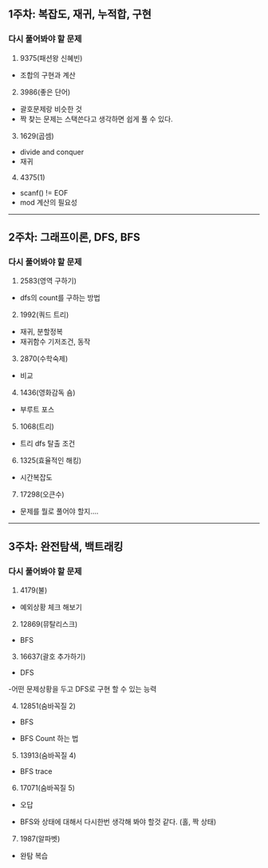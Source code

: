 ## 1주차: 복잡도, 재귀, 누적합, 구현

### 다시 풀어봐야 할 문제

1. 9375(패션왕 신혜빈)

- 조합의 구현과 계산

2. 3986(좋은 단어)

- 괄호문제랑 비슷한 것
- 짝 찾는 문제는 스택쓴다고 생각하면 쉽게 풀 수 있다.

3. 1629(곱셈)

- divide and conquer
- 재귀

4. 4375(1)

- scanf() != EOF
- mod 계산의 필요성

---

## 2주차: 그래프이론, DFS, BFS

### 다시 풀어봐야 할 문제

1. 2583(영역 구하기)

- dfs의 count를 구하는 방법

2. 1992(쿼드 트리)

- 재귀, 분할정복
- 재귀함수 기저조건, 동작

3. 2870(수학숙제)

- 비교

4. 1436(영화감독 숌)

- 부루트 포스

5. 1068(트리)

- 트리 dfs 탈출 조건

6. 1325(효율적인 해킹)

- 시간복잡도

7. 17298(오큰수)

- 문제를 뭘로 풀어야 할지....

---

## 3주차: 완전탐색, 백트래킹

### 다시 풀어봐야 할 문제

1. 4179(불)

- 예외상황 체크 해보기

2. 12869(뮤탈리스크)

- BFS

3. 16637(괄호 추가하기)

- DFS

-어떤 문제상황을 두고 DFS로 구현 할 수 있는 능력

4. 12851(숨바꼭질 2)

- BFS

- BFS Count 하는 법

5. 13913(숨바꼭질 4)

- BFS trace

6. 17071(숨바꼭질 5)

- 오답

- BFS와 상태에 대해서 다시한번 생각해 봐야 할것 같다. (홀, 짝 상태)

7. 1987(알파벳)

- 완탐 복습
